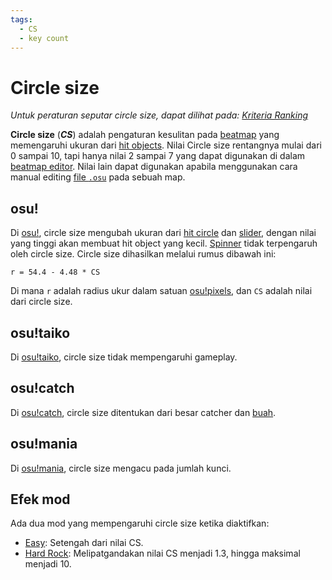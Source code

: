 ```yaml
---
tags:
  - CS
  - key count
---
```


# Circle size

*Untuk peraturan seputar circle size, dapat dilihat pada: [Kriteria Ranking](/wiki/Ranking_Criteria)*

**Circle size** (***CS***) adalah pengaturan kesulitan pada [beatmap](/wiki/Beatmap) yang memengaruhi ukuran dari [hit objects](/wiki/Hit_object). Nilai Circle size rentangnya mulai dari 0 sampai 10, tapi hanya nilai 2 sampai 7 yang dapat digunakan di dalam [beatmap editor](/wiki/Client/Beatmap_editor). Nilai lain dapat digunakan apabila menggunakan cara manual editing [file `.osu`](/wiki/osu!_File_Formats/Osu_(file_format)) pada sebuah map.

## osu!

Di [osu!](/wiki/Game_mode/osu!), circle size mengubah ukuran dari [hit circle](/wiki/Gameplay/Hit_object/Hit_circle) dan [slider](/wiki/Gameplay/Hit_object/Slider), dengan nilai yang tinggi akan membuat hit object yang kecil. [Spinner](/wiki/Gameplay/Hit_object/Spinner) tidak terpengaruh oleh circle size. Circle size dihasilkan melalui rumus dibawah ini:

`r = 54.4 - 4.48 * CS`<!-- multiplied by 1.00041 in the end to account for some bug in old replays -->

Di mana `r` adalah radius ukur dalam satuan [osu!pixels](/wiki/osu!pixel), dan `CS` adalah nilai dari circle size.

## osu!taiko

Di [osu!taiko](/wiki/Game_mode/osu!taiko), circle size tidak mempengaruhi gameplay.

## osu!catch

Di [osu!catch](/wiki/Game_mode/osu!catch), circle size ditentukan dari besar catcher dan [buah](/wiki/Gameplay/Hit_object/Fruit).

## osu!mania

Di [osu!mania](/wiki/Game_mode/osu!mania), circle size mengacu pada jumlah kunci.

## Efek mod

Ada dua mod yang mempengaruhi circle size ketika diaktifkan:

- [Easy](/wiki/Game_modifier/Easy): Setengah dari nilai CS.
- [Hard Rock](/wiki/Game_modifier/Hard_Rock): Melipatgandakan nilai CS menjadi 1.3, hingga maksimal menjadi 10.
